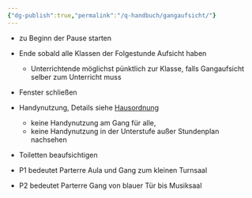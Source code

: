 ```yaml
---
{"dg-publish":true,"permalink":"/q-handbuch/gangaufsicht/"}
---
```


* zu Beginn der Pause starten
* Ende sobald alle Klassen der Folgestunde Aufsicht haben
	* Unterrichtende möglichst pünktlich zur Klasse, falls Gangaufsicht selber zum Unterricht muss
* Fenster schließen
* Handynutzung, Details  siehe [Hausordnung](https://www.grg3.at/hausordnung/)
	* keine Handynutzung am Gang für alle,
	* keine Handynutzung in der Unterstufe außer Stundenplan nachsehen
* Toiletten beaufsichtigen

* P1 bedeutet Parterre Aula und Gang zum kleinen Turnsaal
* P2 bedeutet Parterre Gang von blauer Tür bis Musiksaal